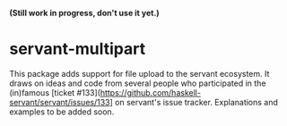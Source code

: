 **(Still work in progress, don't use it yet.)**

# servant-multipart

This package adds support for file upload to the servant
ecosystem. It draws on ideas and code from several people
who participated in the (in)famous
[ticket #133](https://github.com/haskell-servant/servant/issues/133]
on servant's issue tracker. Explanations and examples to be added
soon.
